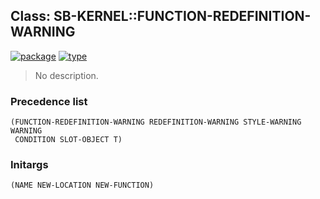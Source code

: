 ## Class: SB-KERNEL::FUNCTION-REDEFINITION-WARNING
[![package](https://img.shields.io/badge/Package-SB--KERNEL-5f9ea0.svg?style=social&colorA=999999)](../) [![type](https://img.shields.io/badge/Type-Class-5f9ea0.svg?style=social&colorA=999999)](../#class) 

> No description.

### Precedence list
```
(FUNCTION-REDEFINITION-WARNING REDEFINITION-WARNING STYLE-WARNING WARNING
 CONDITION SLOT-OBJECT T)
```
### Initargs
```
(NAME NEW-LOCATION NEW-FUNCTION)
```
